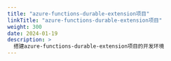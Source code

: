 ```yaml
---
title: "azure-functions-durable-extension项目"
linkTitle: "azure-functions-durable-extension项目"
weight: 300
date: 2024-01-19
description: >
  搭建azure-functions-durable-extension项目的开发环境
---
```


